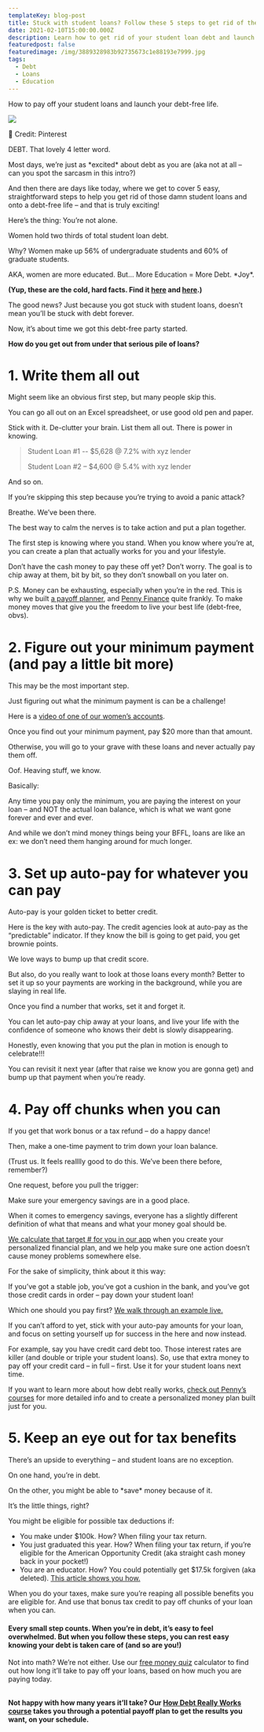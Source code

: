 ```yaml
---
templateKey: blog-post
title: Stuck with student loans? Follow these 5 steps to get rid of them for good
date: 2021-02-10T15:00:00.000Z
description: Learn how to get rid of your student loan debt and launch your debt-free life.
featuredpost: false
featuredimage: /img/3889328983b92735673c1e88193e7999.jpg
tags:
  - Debt
  - Loans
  - Education
---
```

How to pay off your student loans and launch your debt-free life.

![](/img/3889328983b92735673c1e88193e7999.jpg)

📸 Credit: Pinterest 

DEBT. That lovely 4 letter word. 

Most days, we’re just as \*excited\* about debt as you are (aka not at all – can you spot the sarcasm in this intro?)

And then there are days like today, where we get to cover 5 easy, straightforward steps to help you get rid of those damn student loans and onto a debt-free life – and that is truly exciting!

Here’s the thing: You’re not alone. 

Women hold two thirds of total student loan debt. 

Why? Women make up 56% of undergraduate students and 60% of graduate students.

AKA, women are more educated. But… More Education = More Debt. \*Joy\*.

**(Yup, these are the cold, hard facts. Find it [here](https://www.washingtonpost.com/local/education/the-degrees-of-separation-between-the-genders-in-college-keeps-growing/2019/10/25/8b2e5094-f2ab-11e9-89eb-ec56cd414732_story.html) and [here](https://www.investopedia.com/personal-finance/why-american-women-hold-23rd-student-debt/).)**

The good news? Just because you got stuck with student loans, doesn’t mean you’ll be stuck with debt forever. 

Now, it’s about time we got this debt-free party started.

**How do you get out from under that serious pile of loans?**

# **1. Write them all out**

Might seem like an obvious first step, but many people skip this. 

You can go all out on an Excel spreadsheet, or use good old pen and paper. 

Stick with it. De-clutter your brain. List them all out. There is power in knowing.

> Student Loan #1 -- $5,628 @ 7.2% with xyz lender 
>
> Student Loan #2 – $4,600 @ 5.4% with xyz lender 

And so on.

If you’re skipping this step because you’re trying to avoid a panic attack? 

Breathe. We’ve been there.

The best way to calm the nerves is to take action and put a plan together.

The first step is knowing where you stand. When you know where you’re at, you can create a plan that actually works for you and your lifestyle.

Don’t have the cash money to pay these off yet? Don’t worry. The goal is to chip away at them, bit by bit, so they don’t snowball on you later on.

P.S. Money can be exhausting, especially when you’re in the red. This is why we built [a payoff planner](https://penny-finance.com/products), and [Penny Finance](https://penny-finance.com) quite frankly. To make money moves that give you the freedom to live your best life (debt-free, obvs). [](www.penny-finance.com/products)

# 2. Figure out your minimum payment (and pay a little bit more)

This may be the most important step. 

Just figuring out what the minimum payment is can be a challenge! 

Here is a [video of one of our women’s accounts](https://www.loom.com/share/0bd6be4c76434df1b1ab0764e38132a8). 

Once you find out your minimum payment, pay $20 more than that amount. 

Otherwise, you will go to your grave with these loans and never actually pay them off. 

Oof. Heaving stuff, we know. 

Basically: 

Any time you pay only the minimum, you are paying the interest on your loan – and NOT the actual loan balance, which is what we want gone forever and ever and ever. 

And while we don’t mind money things being your BFFL, loans are like an ex: we don’t need them hanging around for much longer. 

# 3. Set up auto-pay for whatever you can pay

Auto-pay is your golden ticket to better credit. 

Here is the key with auto-pay. The credit agencies look at auto-pay as the “predictable” indicator. If they know the bill is going to get paid, you get brownie points. 

We love ways to bump up that credit score. 

But also, do you really want to look at those loans every month? Better to set it up so your payments are working in the background, while you are slaying in real life.  

Once you find a number that works, set it and forget it. 

You can let auto-pay chip away at your loans, and live your life with the confidence of someone who knows their debt is slowly disappearing.

Honestly, even knowing that you put the plan in motion is enough to celebrate!!! 

You can revisit it next year (after that raise we know you are gonna get) and bump up that payment when you’re ready.

# 4. Pay off chunks when you can

If you get that work bonus or a tax refund – do a happy dance! 

Then, make a one-time payment to trim down your loan balance. 

(Trust us. It feels realllly good to do this. We’ve been there before, remember?)

One request, before you pull the trigger: 

Make sure your emergency savings are in a good place. 

When it comes to emergency savings, everyone has a slightly different definition of what that means and what your money goal should be. 

[We calculate that target # for you in our app](https://penny-finance.com/quiz) when you create your personalized financial plan, and we help you make sure one action doesn’t cause money problems somewhere else. 

For the sake of simplicity, think about it this way:

If you’ve got a stable job, you’ve got a cushion in the bank, and you’ve got those credit cards in order – pay down your student loan!

Which one should you pay first? [We walk through an example live. ](https://www.loom.com/share/1d407662a9d348d58a0ca167d9af3874)

If you can’t afford to yet, stick with your auto-pay amounts for your loan, and focus on setting yourself up for success in the here and now instead.

For example, say you have credit card debt too. Those interest rates are killer (and double or triple your student loans). So, use that extra money to pay off your credit card – in full – first. Use it for your student loans next time.

If you want to learn more about how debt really works, [check out Penny’s courses](https://www.penny-finance.com/products) for more detailed info and to create a personalized money plan built just for you. 

# 5. Keep an eye out for tax benefits

There’s an upside to everything – and student loans are no exception. 

On one hand, you’re in debt. 

On the other, you might be able to \*save\* money because of it. 

It’s the little things, right?

You might be eligible for possible tax deductions if:

* You make under $100k. How? When filing your tax return.
* You just graduated this year. How? When filing your tax return, if you’re eligible for the American Opportunity Credit (aka straight cash money back in your pocket!) 
* You are an educator. How? You could potentially get $17.5k forgiven (aka deleted). [This article shows you how.](https://studentaid.gov/manage-loans/forgiveness-cancellation/teacher)

When you do your taxes, make sure you’re reaping all possible benefits you are eligible for. And use that bonus tax credit to pay off chunks of your loan when you can. 

#### Every small step counts. When you’re in debt, it’s easy to feel overwhelmed. But when you follow these steps, you can rest easy knowing your debt is taken care of (and so are you!)

Not into math? We’re not either. Use our [free money quiz](https://www.penny-finance.com/quiz) calculator to find out how long it’ll take to pay off your loans, based on how much you are paying today. 

**\
Not happy with how many years it’ll take? Our [How Debt Really Works course](https://www.penny-finance.com/products) takes you through a potential payoff plan to get the results you want, on your schedule.**